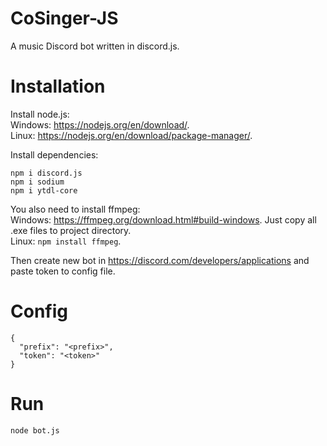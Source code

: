# CoSinger-JS
A music Discord bot written in discord.js.

# Installation
Install node.js: <br/>
Windows: https://nodejs.org/en/download/. <br/>
Linux: https://nodejs.org/en/download/package-manager/. <br/>

Install dependencies:
```
npm i discord.js
npm i sodium
npm i ytdl-core
```

You also need to install ffmpeg: <br/>
Windows: https://ffmpeg.org/download.html#build-windows. Just copy all .exe files to project directory. <br/>
Linux: ```npm install ffmpeg```.

Then create new bot in https://discord.com/developers/applications and paste token to config file.

# Config
```
{
  "prefix": "<prefix>",
  "token": "<token>"
}
```

# Run
```
node bot.js
```
